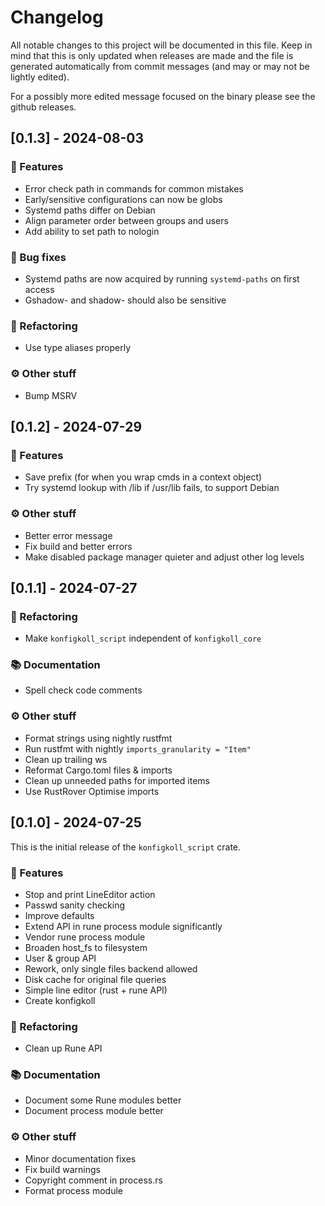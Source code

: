 # Changelog

All notable changes to this project will be documented in this file.
Keep in mind that this is only updated when releases are made and the file
is generated automatically from commit messages (and may or may not be lightly
edited).

For a possibly more edited message focused on the binary please see the github
releases.

## [0.1.3] - 2024-08-03

### 🚀 Features

- Error check path in commands for common mistakes
- Early/sensitive configurations can now be globs
- Systemd paths differ on Debian
- Align parameter order between groups and users
- Add ability to set path to nologin

### 🐛 Bug fixes

- Systemd paths are now acquired by running `systemd-paths` on first access
- Gshadow- and shadow- should also be sensitive

### 🚜 Refactoring

- Use type aliases properly

### ⚙️ Other stuff

- Bump MSRV

## [0.1.2] - 2024-07-29

### 🚀 Features

- Save prefix (for when you wrap cmds in a context object)
- Try systemd lookup with /lib if /usr/lib fails, to support Debian

### ⚙️ Other stuff

- Better error message
- Fix build and better errors
- Make disabled package manager quieter and adjust other log levels

## [0.1.1] - 2024-07-27

### 🚜 Refactoring

- Make `konfigkoll_script` independent of `konfigkoll_core`

### 📚 Documentation

- Spell check code comments

### ⚙️ Other stuff

- Format strings using nightly rustfmt
- Run rustfmt with nightly `imports_granularity = "Item"`
- Clean up trailing ws
- Reformat Cargo.toml files & imports
- Clean up unneeded paths for imported items
- Use RustRover Optimise imports

## [0.1.0] - 2024-07-25

This is the initial release of the `konfigkoll_script` crate.

### 🚀 Features

- Stop and print LineEditor action
- Passwd sanity checking
- Improve defaults
- Extend API in rune process module significantly
- Vendor rune process module
- Broaden host_fs to filesystem
- User & group API
- Rework, only single files backend allowed
- Disk cache for original file queries
- Simple line editor (rust + rune API)
- Create konfigkoll

### 🚜 Refactoring

- Clean up Rune API

### 📚 Documentation

- Document some Rune modules better
- Document process module better

### ⚙️ Other stuff

- Minor documentation fixes
- Fix build warnings
- Copyright comment in process.rs
- Format process module
